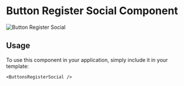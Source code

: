 # Button Register Social Component

![Button Register Social](/ButtonsRegisterSocial.png)


## Usage

To use this component in your application, simply include it in your template:

```
<ButtonsRegisterSocial />
```